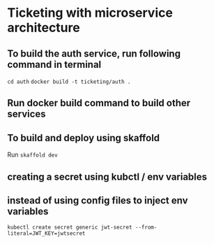 # Ticketing with microservice architecture

## To build the auth service, run following command in terminal
`cd auth`
`docker build -t ticketing/auth .`

## Run docker build command to build other services

## To build and deploy using skaffold
Run `skaffold dev`

## creating a secret using kubctl / env variables

## instead of using config files to inject env variables
`kubectl create secret generic jwt-secret --from-literal=JWT_KEY=jwtsecret`
